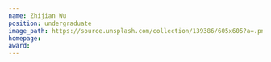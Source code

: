 ```yaml
---
name: Zhijian Wu
position: undergraduate
image_path: https://source.unsplash.com/collection/139386/605x605?a=.png
homepage: 
award: 
---
```

